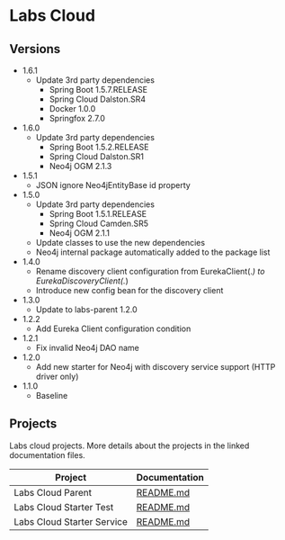 # Labs Cloud

## Versions

* 1.6.1
    * Update 3rd party dependencies
        * Spring Boot 1.5.7.RELEASE
        * Spring Cloud Dalston.SR4
        * Docker 1.0.0
        * Springfox 2.7.0
* 1.6.0
    * Update 3rd party dependencies
        * Spring Boot 1.5.2.RELEASE
        * Spring Cloud Dalston.SR1
        * Neo4j OGM 2.1.3
* 1.5.1
    * JSON ignore Neo4jEntityBase id property
* 1.5.0
    * Update 3rd party dependencies
        * Spring Boot 1.5.1.RELEASE
        * Spring Cloud Camden.SR5
        * Neo4j OGM 2.1.1
    * Update classes to use the new dependencies
    * Neo4j internal package automatically added to the package list
* 1.4.0
    * Rename discovery client configuration from EurekaClient(.*) to EurekaDiscoveryClient(.*)
    * Introduce new config bean for the discovery client
* 1.3.0
    * Update to labs-parent 1.2.0
* 1.2.2
    * Add Eureka Client configuration condition  
* 1.2.1
    * Fix invalid Neo4j DAO name 
* 1.2.0
    * Add new starter for Neo4j with discovery service support (HTTP driver only)
* 1.1.0 
    * Baseline
    
## Projects

Labs cloud projects. More details about the projects in the linked documentation files.

Project                    | Documentation
-------------------------- | ----------------------------------------
Labs Cloud Parent          | [README.md](labs-cloud-parent/README.md)
Labs Cloud Starter Test    | [README.md](labs-cloud-starters/labs-cloud-starter-test/README.md)
Labs Cloud Starter Service | [README.md](labs-cloud-starters/labs-cloud-starter-service/README.md)